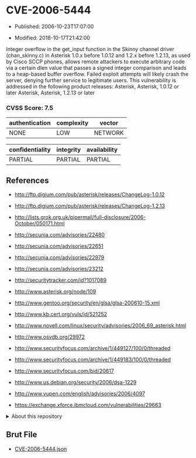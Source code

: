 # CVE-2006-5444

- Published: 2006-10-23T17:07:00

- Modified: 2018-10-17T21:42:00

Integer overflow in the get_input function in the Skinny channel driver (chan_skinny.c) in Asterisk 1.0.x before 1.0.12 and 1.2.x before 1.2.13, as used by Cisco SCCP phones, allows remote attackers to execute arbitrary code via a certain dlen value that passes a signed integer comparison and leads to a heap-based buffer overflow. Failed exploit attempts will likely crash the server, denying further service to legitimate users.
This vulnerability is addressed in the following product releases:
Asterisk, Asterisk, 1.0.12 or later
Asterisk, Asterisk, 1.2.13 or later

### CVSS Score: **7.5**

| authentication | complexity | vector |
| --- | --- | --- |
| NONE | LOW | NETWORK |

| confidentiality | integrity | availability |
| --- | --- | --- |
| PARTIAL | PARTIAL | PARTIAL |

## References

* http://ftp.digium.com/pub/asterisk/releases/ChangeLog-1.0.12

* http://ftp.digium.com/pub/asterisk/releases/ChangeLog-1.2.13

* http://lists.grok.org.uk/pipermail/full-disclosure/2006-October/050171.html

* http://secunia.com/advisories/22480

* http://secunia.com/advisories/22651

* http://secunia.com/advisories/22979

* http://secunia.com/advisories/23212

* http://securitytracker.com/id?1017089

* http://www.asterisk.org/node/109

* http://www.gentoo.org/security/en/glsa/glsa-200610-15.xml

* http://www.kb.cert.org/vuls/id/521252

* http://www.novell.com/linux/security/advisories/2006_69_asterisk.html

* http://www.osvdb.org/29972

* http://www.securityfocus.com/archive/1/449127/100/0/threaded

* http://www.securityfocus.com/archive/1/449183/100/0/threaded

* http://www.securityfocus.com/bid/20617

* http://www.us.debian.org/security/2006/dsa-1229

* http://www.vupen.com/english/advisories/2006/4097

* https://exchange.xforce.ibmcloud.com/vulnerabilities/29663

<details>
<summary>About this repository</summary> 

  This repository is part of the project [Live Hack CVE](https://github.com/Live-Hack-CVE). Main website can be found [www.live-hack.org](https://www.live-hack.org) 
  
  Made by [Sn0wAlice](https://github.com/Sn0wAlice) for the people that care about security and need to have a feed of the latest CVEs. Hope you enjoy it, don't forget to star the repo and follow me on [Twitter](https://twitter.com/Sn0wAlice) and [Github](https://github.com/Sn0wAlice). And that is my [personnal website](https://www.alice-snow.me/)

  - [Home Page](https://github.com/Live-Hack-CVE)
  - [Framework](https://github.com/Live-Hack-CVE/cve-framework)
  - [CVE database](https://github.com/Live-Hack-CVE/full_database)
  - [Changelog](https://github.com/Live-Hack-CVE/Changelog)
</details>

## Brut File

* [CVE-2006-5444.json](https://raw.githubusercontent.com/Live-Hack-CVE/full_database/main/cves/2006/CVE-2006-5444.json)

